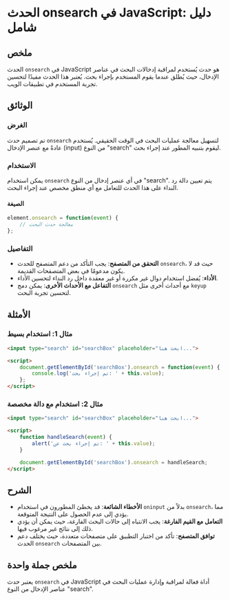 <!--
Meta Description: # الحدث onsearch في JavaScript: دليل شامل ## ملخص الحدث `onsearch` في JavaScript هو حدث يُستخدم لمراقبة إدخالات البحث في عناصر الإدخال، حيث يُطلق عندم...
Meta Keywords: onsearch, البحث, الحدث, search, استخدام
-->

# الحدث onsearch في JavaScript: دليل شامل

## ملخص
الحدث `onsearch` في JavaScript هو حدث يُستخدم لمراقبة إدخالات البحث في عناصر الإدخال، حيث يُطلق عندما يقوم المستخدم بإجراء بحث. يُعتبر هذا الحدث مفيدًا لتحسين تجربة المستخدم في تطبيقات الويب.

## الوثائق
### الغرض
تم تصميم حدث `onsearch` لتسهيل معالجة عمليات البحث في الوقت الحقيقي. يُستخدم عادةً مع عنصر الإدخال (input) من النوع "search" ليقوم بتنبيه المطور عند إجراء بحث.

### الاستخدام
يمكن استخدام `onsearch` في أي عنصر إدخال من النوع "search". يتم تعيين دالة رد النداء على هذا الحدث للتعامل مع أي منطق مخصص عند إجراء البحث.

#### الصيغة
```javascript
element.onsearch = function(event) {
    // معالجة حدث البحث
};
```

### التفاصيل
- **التحقق من المتصفح**: يجب التأكد من دعم المتصفح للحدث `onsearch`، حيث قد لا يكون مدعومًا في بعض المتصفحات القديمة.
- **الأداء**: يُفضل استخدام دوال غير مكررة أو غير معقدة داخل رد النداء لتحسين الأداء.
- **التفاعل مع الأحداث الأخرى**: يمكن دمج `onsearch` مع أحداث أخرى مثل `keyup` لتحسين تجربة البحث.

## الأمثلة
### مثال 1: استخدام بسيط
```html
<input type="search" id="searchBox" placeholder="ابحث هنا...">

<script>
    document.getElementById('searchBox').onsearch = function(event) {
        console.log('تم إجراء بحث: ' + this.value);
    };
</script>
```

### مثال 2: استخدام مع دالة مخصصة
```html
<input type="search" id="searchBox" placeholder="ابحث هنا...">

<script>
    function handleSearch(event) {
        alert('تم إجراء بحث عن: ' + this.value);
    }

    document.getElementById('searchBox').onsearch = handleSearch;
</script>
```

## الشرح
- **الأخطاء الشائعة**: قد يخطئ المطورون في استخدام `oninput` بدلاً من `onsearch`، مما يؤدي إلى عدم الحصول على النتيجة المتوقعة.
- **التعامل مع القيم الفارغة**: يجب الانتباه إلى حالات البحث الفارغة، حيث يمكن أن يؤدي ذلك إلى نتائج غير مرغوب فيها.
- **توافق المتصفح**: تأكد من اختبار التطبيق على متصفحات متعددة، حيث يختلف دعم الحدث `onsearch` بين المتصفحات.

## ملخص جملة واحدة
يعتبر حدث `onsearch` في JavaScript أداة فعالة لمراقبة وإدارة عمليات البحث في عناصر الإدخال من النوع "search".